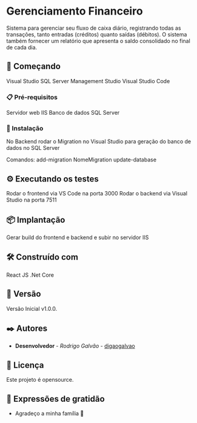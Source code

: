 # Gerenciamento Financeiro

Sistema para gerenciar seu fluxo de caixa diário, registrando todas as transações, tanto entradas (créditos) quanto saídas (débitos). O sistema também fornecer um relatório que apresenta o saldo consolidado no final de cada dia.

## 🚀 Começando

Visual Studio
SQL Server Management Studio
Visual Studio Code

### 📋 Pré-requisitos

Servidor web IIS
Banco de dados SQL Server

### 🔧 Instalação

No Backend rodar o Migration no Visual Studio para geração do banco de dados no SQL Server

Comandos:
add-migration NomeMigration
update-database

## ⚙️ Executando os testes

Rodar o frontend via VS Code na porta 3000
Rodar o backend via Visual Studio na porta 7511

## 📦 Implantação

Gerar build do frontend e backend e subir no servidor IIS

## 🛠️ Construído com

React JS
.Net Core

## 📌 Versão

Versão Inicial v1.0.0. 

## ✒️ Autores

* **Desenvolvedor** - *Rodrigo Galvão* - [digaogalvao](https://github.com/digaogalvao)

## 📄 Licença

Este projeto é opensource.

## 🎁 Expressões de gratidão

* Agradeço a minha família 📢

